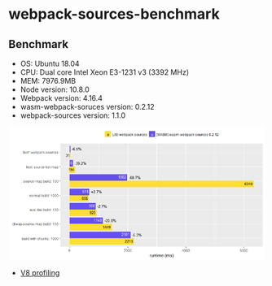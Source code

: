 # webpack-sources-benchmark

## Benchmark
* OS: Ubuntu 18.04
* CPU: Dual core Intel Xeon E3-1231 v3 (3392 MHz)
* MEM: 7976.9MB
* Node version: 10.8.0
* Webpack version: 4.16.4
* wasm-webpack-soruces version: 0.2.12
* webpack-sources version: 1.1.0

![benchmark](https://github.com/jevancc/webpack-sources-benchmark/blob/master/images/benchmark.png)

* [V8 profiling](https://github.com/jevancc/webpack-sources-benchmark/tree/master/v8-profiling)
